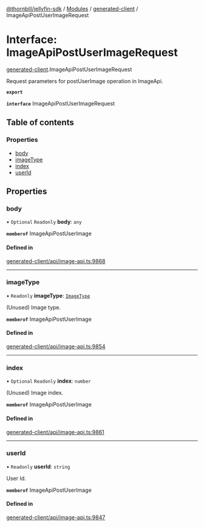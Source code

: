 [@thornbill/jellyfin-sdk](../README.md) / [Modules](../modules.md) / [generated-client](../modules/generated_client.md) / ImageApiPostUserImageRequest

# Interface: ImageApiPostUserImageRequest

[generated-client](../modules/generated_client.md).ImageApiPostUserImageRequest

Request parameters for postUserImage operation in ImageApi.

**`export`**

**`interface`** ImageApiPostUserImageRequest

## Table of contents

### Properties

- [body](generated_client.ImageApiPostUserImageRequest.md#body)
- [imageType](generated_client.ImageApiPostUserImageRequest.md#imagetype)
- [index](generated_client.ImageApiPostUserImageRequest.md#index)
- [userId](generated_client.ImageApiPostUserImageRequest.md#userid)

## Properties

### body

• `Optional` `Readonly` **body**: `any`

**`memberof`** ImageApiPostUserImage

#### Defined in

[generated-client/api/image-api.ts:9868](https://github.com/thornbill/jellyfin-sdk-typescript/blob/b5d0506/src/generated-client/api/image-api.ts#L9868)

___

### imageType

• `Readonly` **imageType**: [`ImageType`](../enums/generated_client.ImageType.md)

(Unused) Image type.

**`memberof`** ImageApiPostUserImage

#### Defined in

[generated-client/api/image-api.ts:9854](https://github.com/thornbill/jellyfin-sdk-typescript/blob/b5d0506/src/generated-client/api/image-api.ts#L9854)

___

### index

• `Optional` `Readonly` **index**: `number`

(Unused) Image index.

**`memberof`** ImageApiPostUserImage

#### Defined in

[generated-client/api/image-api.ts:9861](https://github.com/thornbill/jellyfin-sdk-typescript/blob/b5d0506/src/generated-client/api/image-api.ts#L9861)

___

### userId

• `Readonly` **userId**: `string`

User Id.

**`memberof`** ImageApiPostUserImage

#### Defined in

[generated-client/api/image-api.ts:9847](https://github.com/thornbill/jellyfin-sdk-typescript/blob/b5d0506/src/generated-client/api/image-api.ts#L9847)
